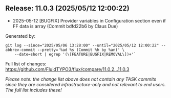 ## Release: 11.0.3 (2025/05/12 12:00:22)

* 2025-05-12 [BUGFIX] Provider variables in Configuration section even if FF data is array (Commit bdfd22b6 by Claus Due)

Generated by:

```
git log --since="2025/05/06 13:28:00" --until="2025/05/12 12:00:22" --abbrev-commit --pretty='%ad %s (Commit %h by %an)' \
    --date=short | egrep '(\[FEATURE|BUGFIX|REMOVAL\])+'`
```

Full list of changes: https://github.com/FluidTYPO3/flux/compare/11.0.2...11.0.3

*Please note: the change list above does not contain any TASK commits since they are considered 
infrastructure-only and not relevant to end users. The full list includes these!*

